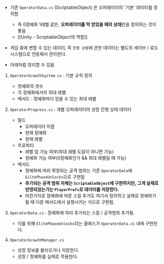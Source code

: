 - 기존 `OperatorData.cs` (ScriptableObject) 은 오퍼레이터의 '기본' 데이터를 정의함
	- 즉 0정예화 1레벨 같은, **오퍼레이터를 막 얻었을 때의 상태**만을 정의하는 것이 좋음
	- [[Unity - ScriptableObject의 역할]]
- 게임 중에 변할 수 있는 데이터, 즉 `진행 상황`에 관한 데이터는 별도의 세이브 / 로드 시스템으로 연동해서 관리한다.


- 아래처럼 정리할 수 있음
1. `OperatorGrowthSystem.cs` : 기본 규칙 정의
	- 정예화의 갯수
	- 각 정예화에서의 최대 레벨
	- 메서드 : 정예화마다 얻을 수 있는 최대 레벨

2. `OperatorProgress.cs` : 개별 오퍼레이터의 성장 진행 상태 데이터
	- 필드
		- 오퍼레이터 이름
		- 현재 정예화
		- 현재 레벨
	- 프로퍼티
		- 레벨 업 가능 여부(최대 레벨 도달이 아니면 가능)
		- 정예화 가능 여부(0정예화인가 && 최대 레벨일 때 가능)
	- 메서드
		- 정예화에 따라 확장되는 공격 범위는 기존 `OperatorData`에 `EiltePhaseUnlocks`으로 구현됨
		- **추가되는 공격 범위 자체는 `ScriptableObject`에 구현하지만, 그게 실제로 반영되었는가는 `PlayerPrefs`로 데이터를 저장한다.** 
		- 마찬가지로 정예화에 따른 스킬 추가도 여기서 정의하고 실제로 정예화가 될 때 다른 메서드에서 실행시키는 식으로 구현됨.

3. `OperatorData.cs` : 정예화에 따라 추가되는 스킬 / 공격범위 추가됨.
	- 이를 위해 `ElitePhaseUnlocks`라는 클래스가 `OperatorData.cs` 내에 구현된다.

4. `OperatorGrowthManager.cs`
	 - 성장 정보를 불러오거나 저장한다.
	 - 성장 / 정예화를 실제로 적용한다.